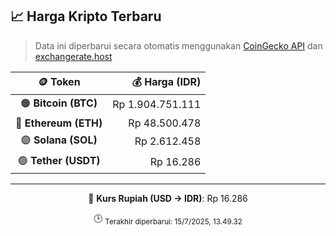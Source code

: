 

<!-- HARGA_KRIPTO -->
## 📈 Harga Kripto Terbaru

> Data ini diperbarui secara otomatis menggunakan [CoinGecko API](https://www.coingecko.com/) dan [exchangerate.host](https://exchangerate.host/)

<div align="center">

| 🪙 Token | 💰 Harga (IDR) |
|:------:|---------------:|
| 🟠 **Bitcoin (BTC)**   | Rp 1.904.751.111 |
| 🔵 **Ethereum (ETH)**  | Rp 48.500.478 |
| 🟣 **Solana (SOL)**    | Rp 2.612.458 |
| 🟢 **Tether (USDT)**   | Rp 16.286 |

---

💱 **Kurs Rupiah (USD → IDR)**: Rp 16.286

🕒 <sub>Terakhir diperbarui: 15/7/2025, 13.49.32</sub>

</div>
<!-- /HARGA_KRIPTO -->